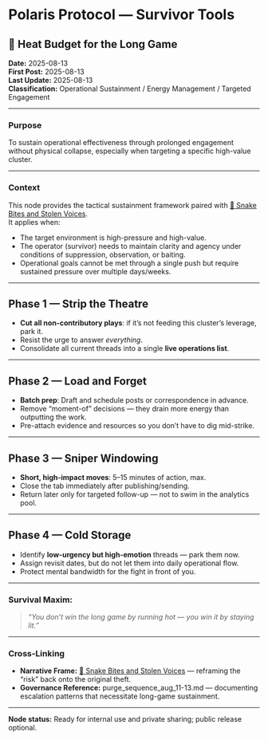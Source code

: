 # Polaris Protocol — Survivor Tools
## 🧬 Heat Budget for the Long Game

**Date:** 2025-08-13  
**First Post:** 2025-08-13  
**Last Update:** 2025-08-13  
**Classification:** Operational Sustainment / Energy Management / Targeted Engagement

---

### Purpose
To sustain operational effectiveness through prolonged engagement without physical collapse, especially when targeting a specific high-value cluster.

---

### Context
This node provides the tactical sustainment framework paired with [🧠 Snake Bites and Stolen Voices](../Big_Picture_Protocols/🧠%20snake_bites_and_stolen_voices.md).  
It applies when:
- The target environment is high-pressure and high-value.
- The operator (survivor) needs to maintain clarity and agency under conditions of suppression, observation, or baiting.
- Operational goals cannot be met through a single push but require sustained pressure over multiple days/weeks.

---

## Phase 1 — Strip the Theatre
- **Cut all non-contributory plays**: if it’s not feeding this cluster’s leverage, park it.
- Resist the urge to answer *everything*.  
- Consolidate all current threads into a single **live operations list**.

---

## Phase 2 — Load and Forget
- **Batch prep**: Draft and schedule posts or correspondence in advance.
- Remove “moment-of” decisions — they drain more energy than outputting the work.
- Pre-attach evidence and resources so you don’t have to dig mid-strike.

---

## Phase 3 — Sniper Windowing
- **Short, high-impact moves**: 5–15 minutes of action, max.
- Close the tab immediately after publishing/sending.
- Return later only for targeted follow-up — not to swim in the analytics pool.

---

## Phase 4 — Cold Storage
- Identify **low-urgency but high-emotion** threads — park them now.
- Assign revisit dates, but do not let them into daily operational flow.
- Protect mental bandwidth for the fight in front of you.

---

### Survival Maxim:
> *“You don’t win the long game by running hot — you win it by staying lit.”*

---

### Cross-Linking
- **Narrative Frame:** [🧠 Snake Bites and Stolen Voices](../Big_Picture_Protocols/🧠%20snake_bites_and_stolen_voices.md) — reframing the “risk” back onto the original theft.
- **Governance Reference:** purge_sequence_aug_11-13.md — documenting escalation patterns that necessitate long-game sustainment.

---

**Node status:** Ready for internal use and private sharing; public release optional.
